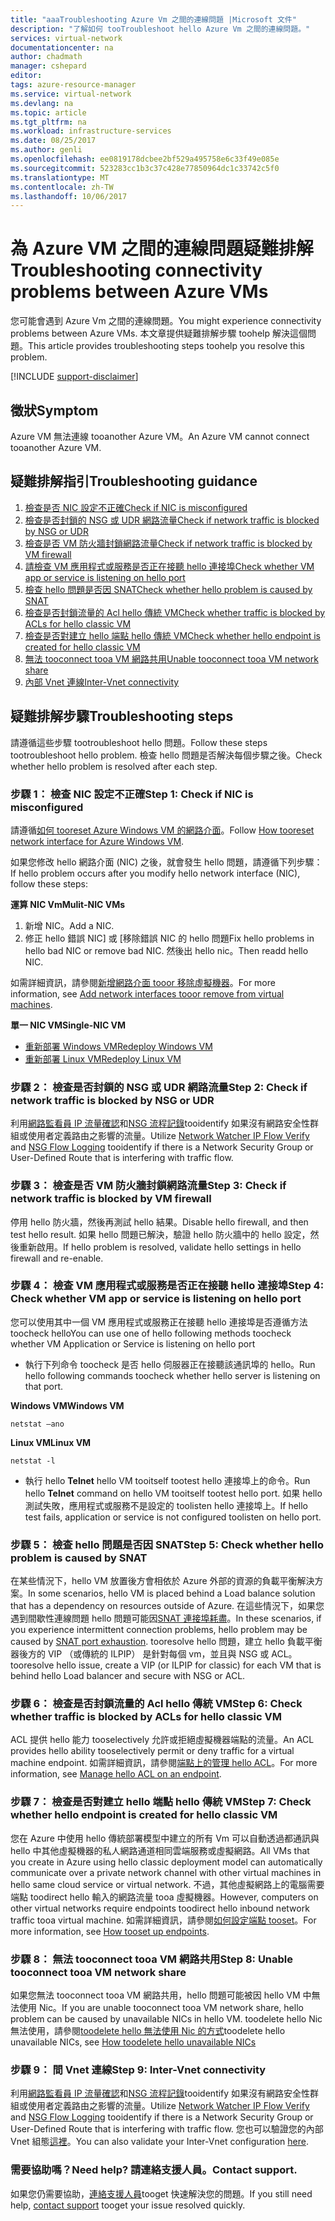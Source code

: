 ```yaml
---
title: "aaaTroubleshooting Azure Vm 之間的連線問題 |Microsoft 文件"
description: "了解如何 tooTroubleshoot hello Azure Vm 之間的連線問題。"
services: virtual-network
documentationcenter: na
author: chadmath
manager: cshepard
editor: 
tags: azure-resource-manager
ms.service: virtual-network
ms.devlang: na
ms.topic: article
ms.tgt_pltfrm: na
ms.workload: infrastructure-services
ms.date: 08/25/2017
ms.author: genli
ms.openlocfilehash: ee0819178dcbee2bf529a495758e6c33f49e085e
ms.sourcegitcommit: 523283cc1b3c37c428e77850964dc1c33742c5f0
ms.translationtype: MT
ms.contentlocale: zh-TW
ms.lasthandoff: 10/06/2017
---
```

# <a name="troubleshooting-connectivity-problems-between-azure-vms"></a><span data-ttu-id="5f735-103">為 Azure VM 之間的連線問題疑難排解</span><span class="sxs-lookup"><span data-stu-id="5f735-103">Troubleshooting connectivity problems between Azure VMs</span></span>

<span data-ttu-id="5f735-104">您可能會遇到 Azure Vm 之間的連線問題。</span><span class="sxs-lookup"><span data-stu-id="5f735-104">You might experience connectivity problems between Azure VMs.</span></span> <span data-ttu-id="5f735-105">本文章提供疑難排解步驟 toohelp 解決這個問題。</span><span class="sxs-lookup"><span data-stu-id="5f735-105">This article provides troubleshooting steps toohelp you resolve this problem.</span></span> 

[!INCLUDE [support-disclaimer](../../includes/support-disclaimer.md)]

## <a name="symptom"></a><span data-ttu-id="5f735-106">徵狀</span><span class="sxs-lookup"><span data-stu-id="5f735-106">Symptom</span></span>

<span data-ttu-id="5f735-107">Azure VM 無法連線 tooanother Azure VM。</span><span class="sxs-lookup"><span data-stu-id="5f735-107">An Azure VM cannot connect tooanother Azure VM.</span></span>

## <a name="troubleshooting-guidance"></a><span data-ttu-id="5f735-108">疑難排解指引</span><span class="sxs-lookup"><span data-stu-id="5f735-108">Troubleshooting guidance</span></span> 

1. [<span data-ttu-id="5f735-109">檢查是否 NIC 設定不正確</span><span class="sxs-lookup"><span data-stu-id="5f735-109">Check if NIC is misconfigured</span></span>](#step-1-check-if-nic-is-misconfigured)
2. [<span data-ttu-id="5f735-110">檢查是否封鎖的 NSG 或 UDR 網路流量</span><span class="sxs-lookup"><span data-stu-id="5f735-110">Check if network traffic is blocked by NSG or UDR</span></span>](#step-2-check-if-network-traffic-is-blocked-by-nsg-or-udr)
3. [<span data-ttu-id="5f735-111">檢查是否 VM 防火牆封鎖網路流量</span><span class="sxs-lookup"><span data-stu-id="5f735-111">Check if network traffic is blocked by VM firewall</span></span>](#step-3-check-if-network-traffic-is-blocked-by-vm-firewall)
4. [<span data-ttu-id="5f735-112">請檢查 VM 應用程式或服務是否正在接聽 hello 連接埠</span><span class="sxs-lookup"><span data-stu-id="5f735-112">Check whether VM app or service is listening on hello port</span></span>](#step-4-check-whether-vm-app-or-service-is-listening-on-the-port)
5. [<span data-ttu-id="5f735-113">檢查 hello 問題是否因 SNAT</span><span class="sxs-lookup"><span data-stu-id="5f735-113">Check whether hello problem is caused by SNAT</span></span>](#step-5-check-whether-the-problem-is-caused-by-snat)
6. [<span data-ttu-id="5f735-114">檢查是否封鎖流量的 Acl hello 傳統 VM</span><span class="sxs-lookup"><span data-stu-id="5f735-114">Check whether traffic is blocked by ACLs for hello classic VM</span></span>](#step-6-check-whether-traffic-is-blocked-by-acls-for-the-classic-vm)
7. [<span data-ttu-id="5f735-115">檢查是否對建立 hello 端點 hello 傳統 VM</span><span class="sxs-lookup"><span data-stu-id="5f735-115">Check whether hello endpoint is created for hello classic VM</span></span>](#step-7-check-whether-the-endpoint-is-created-for-the-classic-vm)
8. [<span data-ttu-id="5f735-116">無法 tooconnect tooa VM 網路共用</span><span class="sxs-lookup"><span data-stu-id="5f735-116">Unable tooconnect tooa VM network share</span></span>](#step-8-unable-to-connect-to-a-vm-network-share)
9. [<span data-ttu-id="5f735-117">內部 Vnet 連線</span><span class="sxs-lookup"><span data-stu-id="5f735-117">Inter-Vnet connectivity</span></span>](#step-9-inter-vnet-connectivity)

## <a name="troubleshooting-steps"></a><span data-ttu-id="5f735-118">疑難排解步驟</span><span class="sxs-lookup"><span data-stu-id="5f735-118">Troubleshooting steps</span></span>

<span data-ttu-id="5f735-119">請遵循這些步驟 tootroubleshoot hello 問題。</span><span class="sxs-lookup"><span data-stu-id="5f735-119">Follow these steps tootroubleshoot hello problem.</span></span> <span data-ttu-id="5f735-120">檢查 hello 問題是否解決每個步驟之後。</span><span class="sxs-lookup"><span data-stu-id="5f735-120">Check whether hello problem is resolved after each step.</span></span> 

### <a name="step-1-check-if-nic-is-misconfigured"></a><span data-ttu-id="5f735-121">步驟 1： 檢查 NIC 設定不正確</span><span class="sxs-lookup"><span data-stu-id="5f735-121">Step 1: Check if NIC is misconfigured</span></span>

<span data-ttu-id="5f735-122">請遵循[如何 tooreset Azure Windows VM 的網路介面](../virtual-machines/windows/reset-network-interface.md)。</span><span class="sxs-lookup"><span data-stu-id="5f735-122">Follow [How tooreset network interface for Azure Windows VM](../virtual-machines/windows/reset-network-interface.md).</span></span> 

<span data-ttu-id="5f735-123">如果您修改 hello 網路介面 (NIC) 之後，就會發生 hello 問題，請遵循下列步驟：</span><span class="sxs-lookup"><span data-stu-id="5f735-123">If hello problem occurs after you modify hello network interface (NIC), follow these steps:</span></span>

<span data-ttu-id="5f735-124">**運算 NIC Vm**</span><span class="sxs-lookup"><span data-stu-id="5f735-124">**Mulit-NIC VMs**</span></span>

1. <span data-ttu-id="5f735-125">新增 NIC。</span><span class="sxs-lookup"><span data-stu-id="5f735-125">Add a NIC.</span></span>
2. <span data-ttu-id="5f735-126">修正 hello 錯誤 NIC] 或 [移除錯誤 NIC 的 hello 問題</span><span class="sxs-lookup"><span data-stu-id="5f735-126">Fix hello problems in hello bad NIC or remove bad NIC.</span></span>  <span data-ttu-id="5f735-127">然後出 hello nic。</span><span class="sxs-lookup"><span data-stu-id="5f735-127">Then readd hello NIC.</span></span>

<span data-ttu-id="5f735-128">如需詳細資訊，請參閱[新增網路介面 tooor 移除虛擬機器](virtual-network-network-interface-vm.md)。</span><span class="sxs-lookup"><span data-stu-id="5f735-128">For more information, see [Add network interfaces tooor remove from virtual machines](virtual-network-network-interface-vm.md).</span></span>

<span data-ttu-id="5f735-129">**單一 NIC VM**</span><span class="sxs-lookup"><span data-stu-id="5f735-129">**Single-NIC VM**</span></span> 

- [<span data-ttu-id="5f735-130">重新部署 Windows VM</span><span class="sxs-lookup"><span data-stu-id="5f735-130">Redeploy Windows VM</span></span>](../virtual-machines/windows/redeploy-to-new-node.md)
- [<span data-ttu-id="5f735-131">重新部署 Linux VM</span><span class="sxs-lookup"><span data-stu-id="5f735-131">Redeploy Linux VM</span></span>](../virtual-machines/linux/redeploy-to-new-node.md)

### <a name="step-2-check-if-network-traffic-is-blocked-by-nsg-or-udr"></a><span data-ttu-id="5f735-132">步驟 2： 檢查是否封鎖的 NSG 或 UDR 網路流量</span><span class="sxs-lookup"><span data-stu-id="5f735-132">Step 2: Check if network traffic is blocked by NSG or UDR</span></span>

<span data-ttu-id="5f735-133">利用[網路監看員 IP 流量確認](../network-watcher/network-watcher-ip-flow-verify-overview.md)和[NSG 流程記錄](../network-watcher/network-watcher-nsg-flow-logging-overview.md)tooidentify 如果沒有網路安全性群組或使用者定義路由之影響的流量。</span><span class="sxs-lookup"><span data-stu-id="5f735-133">Utilize [Network Watcher IP Flow Verify](../network-watcher/network-watcher-ip-flow-verify-overview.md) and [NSG Flow Logging](../network-watcher/network-watcher-nsg-flow-logging-overview.md) tooidentify if there is a Network Security Group or User-Defined Route that is interfering with traffic flow.</span></span>

### <a name="step-3-check-if-network-traffic-is-blocked-by-vm-firewall"></a><span data-ttu-id="5f735-134">步驟 3： 檢查是否 VM 防火牆封鎖網路流量</span><span class="sxs-lookup"><span data-stu-id="5f735-134">Step 3: Check if network traffic is blocked by VM firewall</span></span>

<span data-ttu-id="5f735-135">停用 hello 防火牆，然後再測試 hello 結果。</span><span class="sxs-lookup"><span data-stu-id="5f735-135">Disable hello firewall, and then test hello result.</span></span> <span data-ttu-id="5f735-136">如果 hello 問題已解決，驗證 hello 防火牆中的 hello 設定，然後重新啟用。</span><span class="sxs-lookup"><span data-stu-id="5f735-136">If hello problem is resolved, validate hello settings in hello firewall and re-enable.</span></span>

### <a name="step-4-check-whether-vm-app-or-service-is-listening-on-hello-port"></a><span data-ttu-id="5f735-137">步驟 4： 檢查 VM 應用程式或服務是否正在接聽 hello 連接埠</span><span class="sxs-lookup"><span data-stu-id="5f735-137">Step 4: Check whether VM app or service is listening on hello port</span></span>

<span data-ttu-id="5f735-138">您可以使用其中一個 VM 應用程式或服務正在接聽 hello 連接埠是否遵循方法 toocheck hello</span><span class="sxs-lookup"><span data-stu-id="5f735-138">You can use one of hello following methods toocheck whether VM Application or Service is listening on hello port</span></span>

- <span data-ttu-id="5f735-139">執行下列命令 toocheck 是否 hello 伺服器正在接聽該通訊埠的 hello。</span><span class="sxs-lookup"><span data-stu-id="5f735-139">Run hello following commands toocheck whether hello server is listening on that port.</span></span>

<span data-ttu-id="5f735-140">**Windows VM**</span><span class="sxs-lookup"><span data-stu-id="5f735-140">**Windows VM**</span></span>

    netstat –ano

<span data-ttu-id="5f735-141">**Linux VM**</span><span class="sxs-lookup"><span data-stu-id="5f735-141">**Linux VM**</span></span>

    netstat -l

- <span data-ttu-id="5f735-142">執行 hello **Telnet** hello VM tooitself tootest hello 連接埠上的命令。</span><span class="sxs-lookup"><span data-stu-id="5f735-142">Run hello **Telnet** command on hello VM tooitself tootest hello port.</span></span> <span data-ttu-id="5f735-143">如果 hello 測試失敗，應用程式或服務不是設定的 toolisten hello 連接埠上。</span><span class="sxs-lookup"><span data-stu-id="5f735-143">If hello test fails, application or service is not configured toolisten on hello port.</span></span>

### <a name="step-5-check-whether-hello-problem-is-caused-by-snat"></a><span data-ttu-id="5f735-144">步驟 5： 檢查 hello 問題是否因 SNAT</span><span class="sxs-lookup"><span data-stu-id="5f735-144">Step 5: Check whether hello problem is caused by SNAT</span></span>

<span data-ttu-id="5f735-145">在某些情況下，hello VM 放置後方會相依於 Azure 外部的資源的負載平衡解決方案。</span><span class="sxs-lookup"><span data-stu-id="5f735-145">In some scenarios, hello VM is placed behind a Load balance solution that has a dependency on resources outside of Azure.</span></span> <span data-ttu-id="5f735-146">在這些情況下，如果您遇到間歇性連線問題 hello 問題可能因[SNAT 連接埠耗盡](../load-balancer/load-balancer-outbound-connections.md)。</span><span class="sxs-lookup"><span data-stu-id="5f735-146">In these scenarios, if you experience intermittent connection problems, hello problem may be caused by [SNAT port exhaustion](../load-balancer/load-balancer-outbound-connections.md).</span></span> <span data-ttu-id="5f735-147">tooresolve hello 問題，建立 hello 負載平衡器後方的 VIP （或傳統的 ILPIP） 是針對每個 vm，並且與 NSG 或 ACL。</span><span class="sxs-lookup"><span data-stu-id="5f735-147">tooresolve hello issue, create a VIP (or ILPIP for classic) for each VM that is behind hello Load balancer and secure with NSG or ACL.</span></span> 

### <a name="step-6-check-whether-traffic-is-blocked-by-acls-for-hello-classic-vm"></a><span data-ttu-id="5f735-148">步驟 6： 檢查是否封鎖流量的 Acl hello 傳統 VM</span><span class="sxs-lookup"><span data-stu-id="5f735-148">Step 6: Check whether traffic is blocked by ACLs for hello classic VM</span></span>

<span data-ttu-id="5f735-149">ACL 提供 hello 能力 tooselectively 允許或拒絕虛擬機器端點的流量。</span><span class="sxs-lookup"><span data-stu-id="5f735-149">An ACL provides hello ability tooselectively permit or deny traffic for a virtual machine endpoint.</span></span> <span data-ttu-id="5f735-150">如需詳細資訊，請參閱[端點上的管理 hello ACL](../virtual-machines/windows/classic/setup-endpoints.md#manage-the-acl-on-an-endpoint)。</span><span class="sxs-lookup"><span data-stu-id="5f735-150">For more information, see [Manage hello ACL on an endpoint](../virtual-machines/windows/classic/setup-endpoints.md#manage-the-acl-on-an-endpoint).</span></span>

### <a name="step-7-check-whether-hello-endpoint-is-created-for-hello-classic-vm"></a><span data-ttu-id="5f735-151">步驟 7： 檢查是否對建立 hello 端點 hello 傳統 VM</span><span class="sxs-lookup"><span data-stu-id="5f735-151">Step 7: Check whether hello endpoint is created for hello classic VM</span></span>

<span data-ttu-id="5f735-152">您在 Azure 中使用 hello 傳統部署模型中建立的所有 Vm 可以自動透過都通訊與 hello 中其他虛擬機器的私人網路通道相同雲端服務或虛擬網路。</span><span class="sxs-lookup"><span data-stu-id="5f735-152">All VMs that you create in Azure using hello classic deployment model can automatically communicate over a private network channel with other virtual machines in hello same cloud service or virtual network.</span></span> <span data-ttu-id="5f735-153">不過，其他虛擬網路上的電腦需要端點 toodirect hello 輸入的網路流量 tooa 虛擬機器。</span><span class="sxs-lookup"><span data-stu-id="5f735-153">However, computers on other virtual networks require endpoints toodirect hello inbound network traffic tooa virtual machine.</span></span> <span data-ttu-id="5f735-154">如需詳細資訊，請參閱[如何設定端點 tooset](../virtual-machines/windows/classic/setup-endpoints.md)。</span><span class="sxs-lookup"><span data-stu-id="5f735-154">For more information, see [How tooset up endpoints](../virtual-machines/windows/classic/setup-endpoints.md).</span></span>

### <a name="step-8-unable-tooconnect-tooa-vm-network-share"></a><span data-ttu-id="5f735-155">步驟 8： 無法 tooconnect tooa VM 網路共用</span><span class="sxs-lookup"><span data-stu-id="5f735-155">Step 8: Unable tooconnect tooa VM network share</span></span>

<span data-ttu-id="5f735-156">如果您無法 tooconnect tooa VM 網路共用，hello 問題可能被因 hello VM 中無法使用 Nic。</span><span class="sxs-lookup"><span data-stu-id="5f735-156">If you are unable tooconnect tooa VM network share, hello problem can be caused by unavailable NICs in hello VM.</span></span> <span data-ttu-id="5f735-157">toodelete hello Nic 無法使用，請參閱[toodelete hello 無法使用 Nic 的方式](../virtual-machines/windows/reset-network-interface.md#delete-the-unavailable-nics)</span><span class="sxs-lookup"><span data-stu-id="5f735-157">toodelete hello unavailable NICs, see [How toodelete hello unavailable NICs](../virtual-machines/windows/reset-network-interface.md#delete-the-unavailable-nics)</span></span>

### <a name="step-9-inter-vnet-connectivity"></a><span data-ttu-id="5f735-158">步驟 9： 間 Vnet 連線</span><span class="sxs-lookup"><span data-stu-id="5f735-158">Step 9: Inter-Vnet connectivity</span></span>

<span data-ttu-id="5f735-159">利用[網路監看員 IP 流量確認](../network-watcher/network-watcher-ip-flow-verify-overview.md)和[NSG 流程記錄](../network-watcher/network-watcher-nsg-flow-logging-overview.md)tooidentify 如果沒有網路安全性群組或使用者定義路由之影響的流量。</span><span class="sxs-lookup"><span data-stu-id="5f735-159">Utilize [Network Watcher IP Flow Verify](../network-watcher/network-watcher-ip-flow-verify-overview.md) and [NSG Flow Logging](../network-watcher/network-watcher-nsg-flow-logging-overview.md) tooidentify if there is a Network Security Group or User-Defined Route that is interfering with traffic flow.</span></span> <span data-ttu-id="5f735-160">您也可以驗證您的內部 Vnet 組態[這裡](https://support.microsoft.com/en-us/help/4032151/configuring-and-validating-vnet-or-vpn-connections)。</span><span class="sxs-lookup"><span data-stu-id="5f735-160">You can also validate your Inter-Vnet configuration [here](https://support.microsoft.com/en-us/help/4032151/configuring-and-validating-vnet-or-vpn-connections).</span></span>

### <a name="need-help-contact-support"></a><span data-ttu-id="5f735-161">需要協助嗎？</span><span class="sxs-lookup"><span data-stu-id="5f735-161">Need help?</span></span> <span data-ttu-id="5f735-162">請連絡支援人員。</span><span class="sxs-lookup"><span data-stu-id="5f735-162">Contact support.</span></span>
<span data-ttu-id="5f735-163">如果您仍需要協助，[連絡支援人員](https://portal.azure.com/?#blade/Microsoft_Azure_Support/HelpAndSupportBlade)tooget 快速解決您的問題。</span><span class="sxs-lookup"><span data-stu-id="5f735-163">If you still need help, [contact support](https://portal.azure.com/?#blade/Microsoft_Azure_Support/HelpAndSupportBlade) tooget your issue resolved quickly.</span></span>
